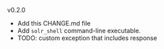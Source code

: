 v0.2.0
  * Add this CHANGE.md file
  * Add `solr_shell` command-line executable.
  * TODO: custom exception that includes response
   